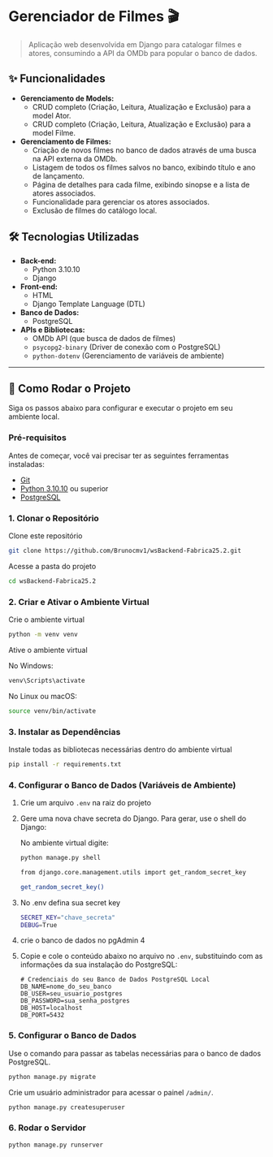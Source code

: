 
# Gerenciador de Filmes 🎬

> Aplicação web desenvolvida em Django para catalogar filmes e atores, consumindo a API da OMDb para popular o banco de dados.

## ✨ Funcionalidades

* **Gerenciamento de Models:**
    * CRUD completo (Criação, Leitura, Atualização e Exclusão) para a model Ator.
    * CRUD completo (Criação, Leitura, Atualização e Exclusão) para a model Filme.
* **Gerenciamento de Filmes:**
    * Criação de novos filmes no banco de dados através de uma busca na API externa da OMDb.
    * Listagem de todos os filmes salvos no banco, exibindo título e ano de lançamento.
    * Página de detalhes para cada filme, exibindo sinopse e a lista de atores associados.
    * Funcionalidade para gerenciar os atores associados.
    * Exclusão de filmes do catálogo local.

## 🛠️ Tecnologias Utilizadas

* **Back-end:**
    * Python 3.10.10
    * Django 
* **Front-end:**
    * HTML
    * Django Template Language (DTL)
* **Banco de Dados:**
    * PostgreSQL
* **APIs e Bibliotecas:**
    * OMDb API (que busca de dados de filmes)
    * `psycopg2-binary` (Driver de conexão com o PostgreSQL)
    * `python-dotenv` (Gerenciamento de variáveis de ambiente)

---

## 🚀 Como Rodar o Projeto

Siga os passos abaixo para configurar e executar o projeto em seu ambiente local.

### **Pré-requisitos**

Antes de começar, você vai precisar ter as seguintes ferramentas instaladas:
* [Git](https://git-scm.com)
* [Python 3.10.10](https://www.python.org/downloads/) ou superior
* [PostgreSQL](https://www.postgresql.org/download/)

### **1. Clonar o Repositório**

Clone este repositório
```bash
git clone https://github.com/Brunocmv1/wsBackend-Fabrica25.2.git
```
Acesse a pasta do projeto
```bash
cd wsBackend-Fabrica25.2
```

### **2. Criar e Ativar o Ambiente Virtual**

Crie o ambiente virtual
```bash
python -m venv venv
```
Ative o ambiente virtual

No Windows:
```bash
venv\Scripts\activate
```
No Linux ou macOS:
```bash
source venv/bin/activate
```

### **3. Instalar as Dependências**

Instale todas as bibliotecas necessárias dentro do ambiente virtual
```bash
pip install -r requirements.txt
```

### **4. Configurar o Banco de Dados (Variáveis de Ambiente)**

1. Crie um arquivo `.env` na raiz do projeto
2. Gere uma nova chave secreta do Django. Para gerar, use o shell do Django:

    No ambiente virtual digite:
    ```bash
    python manage.py shell
    ```
    ```bash
    from django.core.management.utils import get_random_secret_key
    ```
    ```bash
    get_random_secret_key()
    ```
    
3. No .env defina sua secret key
    ```bash
    SECRET_KEY="chave_secreta"
    DEBUG=True
    ```

4. crie o banco de dados no pgAdmin 4
5. Copie e cole o conteúdo abaixo no arquivo no `.env`, substituindo com as informações da sua instalação do PostgreSQL:

    ```env
    # Credenciais do seu Banco de Dados PostgreSQL Local
    DB_NAME=nome_do_seu_banco
    DB_USER=seu_usuario_postgres
    DB_PASSWORD=sua_senha_postgres
    DB_HOST=localhost
    DB_PORT=5432
    ```

### **5. Configurar o Banco de Dados**
Use o comando para passar as tabelas necessárias para o banco de dados PostgreSQL.
```bash
python manage.py migrate
```
Crie um usuário administrador para acessar o painel `/admin/`.
```bash
python manage.py createsuperuser
```

### **6. Rodar o Servidor**
```bash
python manage.py runserver
```